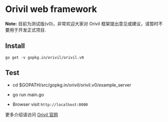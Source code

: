 # Orivil web framework

**Note:** 目前为测试版(v0)，非常欢迎大家对 Orivil 框架提出意见或建议，请暂时不要用于开发正式项目.

## Install

```
go get -v gopkg.in/orivil/orivil.v0
```

## Test

* cd $GOPATH/src/gopkg.in/orivil/orivil.v0/example_server

* go run main.go

* Browser visit `http://localhost:8000`


更多介绍请访问 [Orivil 官网](http://orivil.com)

